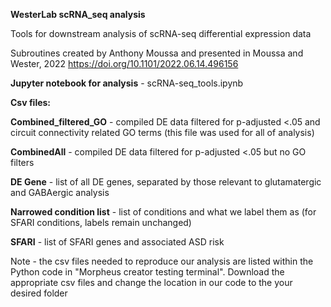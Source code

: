 **WesterLab scRNA_seq analysis**

Tools for downstream analysis of scRNA-seq differential expression data

Subroutines created by Anthony Moussa and presented in Moussa and Wester, 2022 https://doi.org/10.1101/2022.06.14.496156

**Jupyter notebook for analysis** - scRNA-seq_tools.ipynb 

**Csv files:**

**Combined_filtered_GO** - compiled DE data filtered for p-adjusted <.05 and circuit connectivity related GO terms (this file was used for all of analysis)

**CombinedAll** - compiled DE data filtered for p-adjusted <.05 but no GO filters

**DE Gene** - list of all DE genes, separated by those relevant to glutamatergic and GABAergic analysis

**Narrowed condition list** - list of conditions and what we label them as (for SFARI conditions, labels remain unchanged)

**SFARI** - list of SFARI genes and associated ASD risk

Note - the csv files needed to reproduce our analysis are listed within the Python code in "Morpheus creator testing terminal". Download the appropriate csv files and change the location in our code to the your desired folder
